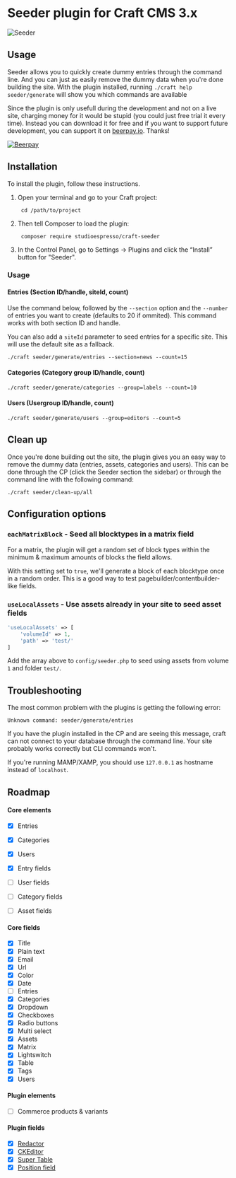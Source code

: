 # Seeder plugin for Craft CMS 3.x

![Seeder](/resources/banner.png?raw=true)

## Usage

Seeder allows you to quickly create dummy entries through the command line. And you can just as easily remove the dummy data when you're done building the site.
With the plugin installed, running `./craft help seeder/generate` will show you which commands are available

Since the plugin is only usefull during the development and not on a live site, charging money for it would be stupid (you could just free trial it every time). Instead you can download it for free and if you want to support future development, you can support it on [beerpay.io](https://beerpay.io/studioespresso/craft3-seeder). Thanks! 

[![Beerpay](https://beerpay.io/studioespresso/craft3-seeder/badge.svg)](https://beerpay.io/studioespresso/craft3-seeder)

## Installation

To install the plugin, follow these instructions.

1. Open your terminal and go to your Craft project:

        cd /path/to/project

2. Then tell Composer to load the plugin:

        composer require studioespresso/craft-seeder

3. In the Control Panel, go to Settings → Plugins and click the “Install” button for "Seeder".

### Usage

#### Entries (Section ID/handle, siteId, count)

Use the command below, followed by the ``--section`` option and the ``--number`` of entries you want to create (defaults to 20 if ommited). This command works with both section ID and handle. 

You can also add a `siteId` parameter to seed entries for a specific site. This will use the default site as a fallback.
```Shell
./craft seeder/generate/entries --section=news --count=15
```

#### Categories (Category group ID/handle, count)
```Shell
./craft seeder/generate/categories --group=labels --count=10
```

#### Users (Usergroup ID/handle, count)
```Shell
./craft seeder/generate/users --group=editors --count=5
```

## Clean up
Once you're done building out the site, the plugin gives you an easy way to remove the dummy data (entries, assets, categories and users). This can be done through the CP (click the Seeder section the sidebar) or through the command line with the following command:

```Shell
./craft seeder/clean-up/all
```

## Configuration options
### ``eachMatrixBlock`` - Seed all blocktypes in a matrix field
For a matrix, the plugin will get a random set of block types within the minimum & maximum amounts of blocks the field allows.

With this setting set to `true`, we'll generate a block of each blocktype once in a random order. This is a good way to test pagebuilder/contentbuilder-like fields.

### `useLocalAssets` - Use assets already in your site to seed asset fields
````php
'useLocalAssets' => [
    'volumeId' => 1,
    'path' => 'test/'
]
````

Add the array above to ``config/seeder.php`` to seed using assets from volume `1` and folder `test/`.

## Troubleshooting
The most common problem with the plugins is getting the following error:
````Shell
Unknown command: seeder/generate/entries
````
If you have the plugin installed in the CP and are seeing this message, craft can not connect to your database through the command line. Your site probably works correctly but CLI commands won't.

If you're running MAMP/XAMP, you should use `127.0.0.1` as hostname instead of `localhost`.  


## Roadmap

#### Core elements
- [x] Entries
- [x] Categories
- [x] Users
- [x] Entry fields
- [ ] User fields
- [ ] Category fields
- [ ] Asset fields 


#### Core fields
- [x] Title
- [x] Plain text
- [x] Email
- [x] Url
- [x] Color
- [x] Date
- [ ] Entries 
- [x] Categories
- [x] Dropdown
- [x] Checkboxes
- [x] Radio buttons
- [x] Multi select
- [x] Assets
- [x] Matrix
- [x] Lightswitch
- [x] Table
- [x] Tags
- [x] Users

#### Plugin elements
- [ ] Commerce products & variants

#### Plugin fields
- [x] [Redactor](https://github.com/craftcms/redactor)
- [x] [CKEditor](https://github.com/craftcms/ckeditor)
- [x] [Super Table](https://github.com/verbb/super-table)
- [x] [Position field](https://github.com/Rias500/craft-position-fieldtype)